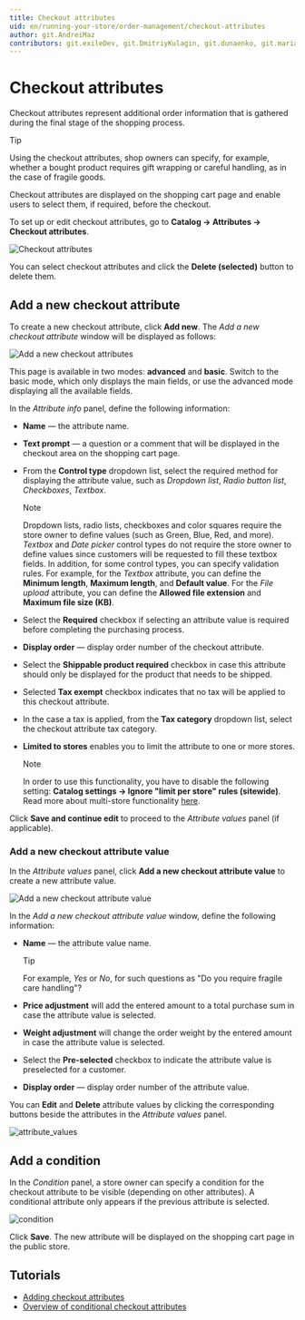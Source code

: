 ```yaml
---
title: Checkout attributes
uid: en/running-your-store/order-management/checkout-attributes
author: git.AndreiMaz
contributors: git.exileDev, git.DmitriyKulagin, git.dunaenko, git.mariannk
---
```


# Checkout attributes

Checkout attributes represent additional order information that is gathered during the final stage of the shopping process.

> [!TIP]
>
> Using the checkout attributes, shop owners can specify, for example, whether a bought product requires gift wrapping or careful handling, as in the case of fragile goods.

Checkout attributes are displayed on the shopping cart page and enable users to select them, if required, before the checkout.

To set up or edit checkout attributes, go to **Catalog → Attributes → Checkout attributes**.

![Checkout attributes](_static/checkout-attributes/list.jpg)

You can select checkout attributes and click the **Delete (selected)** button to delete them.

## Add a new checkout attribute

To create a new checkout attribute, click **Add new**. The *Add a new checkout attribute* window will be displayed as follows:

![Add a new checkout attributes](_static/checkout-attributes/add-new.jpg)

This page is available in two modes: **advanced** and **basic**. Switch to the basic mode, which only displays the main fields, or use the advanced mode displaying all the available fields.

In the *Attribute info* panel, define the following information:

- **Name** — the attribute name.
- **Text prompt** — a question or a comment that will be displayed in the checkout area on the shopping cart page.
- From the **Control type** dropdown list, select the required method for displaying the attribute value, such as *Dropdown list*, *Radio button list*, *Checkboxes*, *Textbox*.
  > [!NOTE]
  >
  > Dropdown lists, radio lists, checkboxes and color squares require the store owner to define values (such as Green, Blue, Red, and more). *Textbox* and *Date picker* control types do not require the store owner to define values since customers will be requested to fill these textbox fields. In addition, for some control types, you can specify validation rules. For example, for the *Textbox* attribute, you can define the **Minimum length**, **Maximum length**, and **Default value**. For the *File upload* attribute, you can define the **Allowed file extension** and **Maximum file size (KB)**.

- Select the **Required** checkbox if selecting an attribute value is required before completing the purchasing process.
- **Display order** — display order number of the checkout attribute.
- Select the **Shippable product required** checkbox in case this attribute should only be displayed for the product that needs to be shipped.
- Selected **Tax exempt** checkbox indicates that no tax will be applied to this checkout attribute.
- In the case a tax is applied, from the **Tax category** dropdown list, select the checkout attribute tax category.
- **Limited to stores** enables you to limit the attribute to one or more stores.
  > [!NOTE]
  >
  > In order to use this functionality, you have to disable the following setting: **Catalog settings → Ignore "limit per store" rules (sitewide)**. Read more about multi-store functionality [here](xref:en/getting-started/advanced-configuration/multi-store).

Click **Save and continue edit** to proceed to the *Attribute values* panel (if applicable).

### Add a new checkout attribute value

In the *Attribute values* panel, click **Add a new checkout attribute value** to create a new attribute value.

![Add a new checkout attribute value](_static/checkout-attributes/value.jpg)

In the *Add a new checkout attribute value* window, define the following information:

- **Name** — the attribute value name.
  > [!TIP]
  >
  > For example, *Yes* or *No*, for such questions as "Do you require fragile care handling"?

- **Price adjustment** will add the entered amount to a total purchase sum in case the attribute value is selected.
- **Weight adjustment** will change the order weight by the entered amount in case the attribute value is selected.
- Select the **Pre-selected** checkbox to indicate the attribute value is preselected for a customer.
- **Display order** — display order number of the attribute value.

You can **Edit** and **Delete** attribute values by clicking the corresponding buttons beside the attributes in the *Attribute values* panel.

![attribute_values](_static/checkout-attributes/attribute_values.png)

## Add a condition

In the *Condition* panel, a store owner can specify a condition for the checkout attribute to be visible (depending on other attributes). A conditional attribute only appears if the previous attribute is selected.

![condition](_static/checkout-attributes/condition.png)

Click **Save**. The new attribute will be displayed on the shopping cart page in the public store.

## Tutorials

- [Adding checkout attributes](https://www.youtube.com/watch?v=sJcZP1qjHmY&list=PLnL_aDfmRHwsbhj621A-RFb1KnzeFxYz4&index=3)
- [Overview of conditional checkout attributes](https://www.youtube.com/watch?v=z3UiXgK8Jgo&list=PLnL_aDfmRHwsbhj621A-RFb1KnzeFxYz4&index=18)

